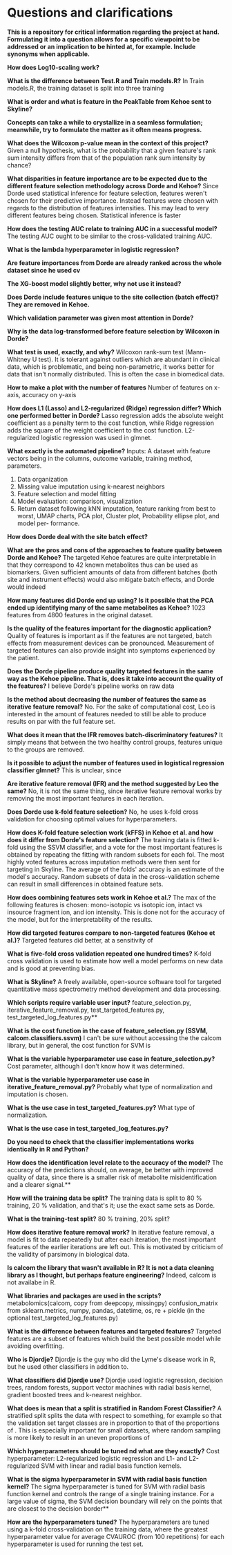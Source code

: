 # Questions and clarifications

**This is a repository for critical information regarding the project at hand. Formulating it into a question allows for a specific viewpoint to be addressed or an implication to be hinted at, for example. Include synonyms when applicable.**

**How does Log10-scaling work?**

**What is the difference between Test.R and Train models.R?**
In Train models.R, the training dataset is split into three training

**What is order and what is feature in the PeakTable from Kehoe sent to Skyline?**

**Concepts can take a while to crystallize in a seamless formulation; meanwhile, try to formulate the matter as it often means progress.**

**What does the Wilcoxon p-value mean in the context of this project?**
Given a null hypothesis, what is the probability that a given feature's rank sum intensity differs from that of the population rank sum intensity by chance?

**What disparities in feature importance are to be expected due to the different feature selection methodology across Dorde and Kehoe?**
Since Dorde used statistical inference for feature selection, features weren't chosen for their predictive importance. Instead features were chosen with regards to the distribution of features intensities. This may lead to very different features being chosen.
Statistical inference is faster

**How does the testing AUC relate to training AUC in a successful model?**
The testing AUC ought to be similar to the cross-validated training AUC.

**What is the lambda hyperparameter in logistic regression?**

**Are feature importances from Dorde are already ranked across the whole dataset since he used cv**

**The XG-boost model slightly better, why not use it instead?**

**Does Dorde include features unique to the site collection (batch effect)? They are removed in Kehoe.**

**Which validation parameter was given most attention in Dorde?**

**Why is the data log-transformed before feature selection by Wilcoxon in Dorde?**

**What test is used, exactly, and why?**
Wilcoxon rank-sum test (Mann-Whitney U test). It is tolerant against outliers which are abundant in clinical data, which is problematic, and being non-parametric, it works better for data that isn't normally distributed. This is often the case in biomedical data.

**How to make a plot with the number of features**
Number of features on x-axis, accuracy on y-axis

**How does L1 (Lasso) and L2-regularized (Ridge) regression differ? Which one performed better in Dorde?** Lasso regression adds the absolute weight coefficient as a penalty term to the cost function, while Ridge regression adds the square of the weight coefficient to the cost function.
L2-regularized logistic regression was used in glmnet.

**What exactly is the automated pipeline?**
Inputs: A dataset with feature vectors being in the columns, outcome variable, training method, parameters.
1. Data organization
2. Missing value imputation using k-nearest neighbors
3. Feature selection and model fitting
4. Model evaluation: comparison, visualization
5. Return dataset following kNN imputation, feature ranking from best to worst,
UMAP charts, PCA plot, Cluster plot, Probability ellipse plot, and model per-
formance.

**How does Dorde deal with the site batch effect?**

**What are the pros and cons of the approaches to feature quality between Dorde and Kehoe?**
The targeted Kehoe features are quite interpretable in that they correspond to 42 known metabolites thus can be used as biomarkers. Given sufficient amounts of data from different batches (both site and instrument effects) would also mitigate batch effects, and Dorde would indeed

**How many features did Dorde end up using? Is it possible that the PCA ended up identifying many of the same metabolites as Kehoe?**
1023 features from 4800 features in the original dataset.


**Is the quality of the features important for the diagnostic application?**
Quality of features is important as if the features are not targeted, batch effects from measurement devices can be pronounced. Measurement of targeted features can also provide insight into symptoms experienced by the patient.

**Does the Dorde pipeline produce quality targeted features in the same way as the Kehoe pipeline. That is, does it take into account the quality of the features?**
I believe Dorde's pipeline works on raw data

**Is the method about decreasing the number of features the same as iterative feature removal?**
No. For the sake of computational cost, Leo is interested in the amount of features needed to still be able to produce results on par with the full feature set.

**What does it mean that the IFR removes batch-discriminatory features?**
It simply means that between the two healthy control groups, features unique to the groups are removed.

**Is it possible to adjust the number of features used in logistical regression classifier glmnet?**
This is unclear, since

**Are iterative feature removal (IFR) and the method suggested by Leo the same?**
No, it is not the same thing, since iterative feature removal works by removing the most important features in each iteration.

**Does Dorde use k-fold feature selection?**
No, he uses k-fold cross validation for choosing optimal values for hyperparameters.

**How does K-fold feature selection work (kFFS) in Kehoe et al. and how does it differ from Dorde's feature selection?**
The training data is fitted k-fold using the SSVM classifier, and  a vote for the most important features is obtained by repeating the fitting with random subsets for each fol. The most highly voted features across imputation methods were then sent for targeting in Skyline.
The average of the folds' accuracy is an estimate of the model's accuracy. Random subsets of data in the cross-validation scheme can result in small differences in obtained feature sets.

**How does combining features sets work in Kehoe et al.?**
The max of the following features is chosen: mono-isotopic vs isotopic ion, intact vs insource fragment ion, and ion intensity. This is done not for the accuracy of the model, but for the interpretability of the results.

**How did targeted features compare to non-targeted features (Kehoe et al.)?**
Targeted features did better, at a sensitivity of

**What is five-fold cross validation repeated one hundred times?**
K-fold cross validation is used to estimate how well a model performs on new data and is good at preventing bias.

**What is Skyline?**
 A freely available, open-source software tool for targeted quantitative mass spectrometry method development and data processing.

**Which scripts require variable user input?**
feature_selection.py, iterative_feature_removal.py, test_targeted_features.py, test_targeted_log_features.py**

**What is the cost function in the case of feature_selection.py (SSVM, calcom.classifiers.ssvm)**
I can't be sure without accessing the the calcom library, but in general, the cost function for SVM is

**What is the variable hyperparameter use case in feature_selection.py?**
Cost parameter, although I don't know how it was determined.

**What is the variable hyperparameter use case in iterative_feature_removal.py?**
Probably what type of  normalization and imputation is chosen.

**What is the use case in test_targeted_features.py?**
What type of normalization.

**What is the use case in test_targeted_log_features.py?**

**Do you need to check that the classifier implementations works identically in R and Python?**

**How does the identification level relate to the accuracy of the model?**
The accuracy of the predictions should, on average, be better with improved quality of data, since there is a smaller risk of metabolite misidentification and a clearer signal.**

**How will the training data be split?**
The training data is split to 80 % training, 20 % validation, and that's it; use the exact same sets as Dorde.

**What is the training-test split?**
80 % training, 20% split?

**How does iterative feature removal work?**
In iterative feature removal, a model is fit to data repeatedly but after each iteration, the most important features of the earlier iterations are left out. This is motivated by criticism of the validity of parsimony in biological data.

**Is calcom the library that wasn't available in R? It is not a data cleaning library as I thought, but perhaps feature engineering?**
Indeed, calcom is not availabe in R.

**What libraries and packages are used in the scripts?**
metabolomics(calcom, copy from deepcopy, missingpy) confusion_matrix from sklearn.metrics, numpy, pandas, datetime, os, re + pickle (in the optional test_targeted_log_features.py)

**What is the difference between features and targeted features?**
Targeted features are a subset of features which build the best possible model while avoiding overfitting.

**Who is Djordje?**
Djordje is the guy who did the Lyme's disease work in R, but he used other classifiers in addition to.

**What classifiers did Djordje use?**
Djordje used  logistic regression, decision trees, random forests, support vector machines with radial basis kernel, gradient boosted trees and k-nearest neighbor.

**What does is mean that a split is stratified in Random Forest Classifier?**
A stratified split splits the data with respect to something, for example so that the validation set target classes are in proportion to that of the proportions of . This is especially important for small datasets, where random sampling is more likely to result in an uneven proportions of

**Which hyperparameters should be tuned nd what are they exactly?**
Cost hyperparameter: L2-regularized logistic regression and L1- and L2-regularized SVM with linear and radial basis function kernels.

**What is the sigma hyperparameter in SVM with radial basis function kernel?**
The sigma hyperparameter is tuned for SVM with radial basis function kernel and controls the range of a single training instance. For a large value of sigma, the SVM decision boundary will rely on the points that are closest to the decision border**

 **How are the hyperparameters tuned?**
 The hyperparameters are tuned using a k-fold cross-validation on the training data, where the greatest hyperparameter value for average CVAUROC (from 100 repetitions) for each hyperparameter is used for running the test set.

